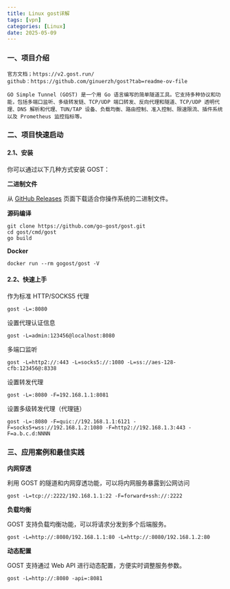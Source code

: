 ```yaml
---
title: Linux gost详解
tags: [vpn]
categories: [Linux]
date: 2025-05-09
---
```

### 一、项目介绍

```
官方文档；https://v2.gost.run/
github：https://github.com/ginuerzh/gost?tab=readme-ov-file

GO Simple Tunnel (GOST) 是一个用 Go 语言编写的简单隧道工具。它支持多种协议和功能，包括多端口监听、多级转发链、TCP/UDP 端口转发、反向代理和隧道、TCP/UDP 透明代理、DNS 解析和代理、TUN/TAP 设备、负载均衡、路由控制、准入控制、限速限流、插件系统以及 Prometheus 监控指标等。
```

### 二、项目快速启动

#### 2.1、安装

你可以通过以下几种方式安装 GOST：

**二进制文件**

从 [GitHub Releases](https://github.com/go-gost/gost/releases) 页面下载适合你操作系统的二进制文件。

**源码编译**

```
git clone https://github.com/go-gost/gost.git
cd gost/cmd/gost
go build
```

**Docker**

```
docker run --rm gogost/gost -V
```

#### 2.2、快速上手

作为标准 HTTP/SOCKS5 代理

```
gost -L=:8080
```

设置代理认证信息

```
gost -L=admin:123456@localhost:8080
```

多端口监听

```
gost -L=http2://:443 -L=socks5://:1080 -L=ss://aes-128-cfb:123456@:8338
```

设置转发代理

```
gost -L=:8080 -F=192.168.1.1:8081
```

设置多级转发代理（代理链）

```
gost -L=:8080 -F=quic://192.168.1.1:6121 -F=socks5+wss://192.168.1.2:1080 -F=http2://192.168.1.3:443 -F=a.b.c.d:NNNN
```

### 三、应用案例和最佳实践

**内网穿透**

利用 GOST 的隧道和内网穿透功能，可以将内网服务暴露到公网访问

```
gost -L=tcp://:2222/192.168.1.1:22 -F=forward+ssh://:2222
```

**负载均衡**

GOST 支持负载均衡功能，可以将请求分发到多个后端服务。

```
gost -L=http://:8080/192.168.1.1:80 -L=http://:8080/192.168.1.2:80
```

**动态配置**

GOST 支持通过 Web API 进行动态配置，方便实时调整服务参数。

```
gost -L=http://:8080 -api=:8081
```

